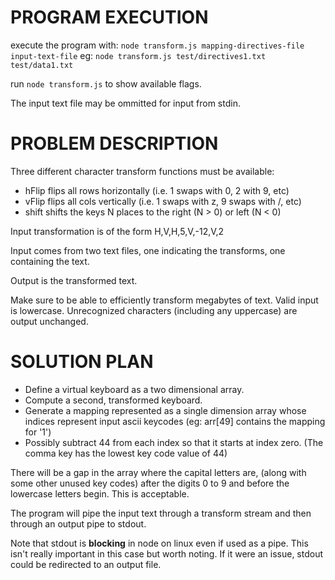 PROGRAM EXECUTION
=================

execute the program with: `node transform.js mapping-directives-file input-text-file`
eg: `node transform.js test/directives1.txt test/data1.txt`

run `node transform.js` to show available flags.

The input text file may be ommitted for input from stdin.

PROBLEM DESCRIPTION
===================

Three different character transform functions must be available:

 * hFlip flips all rows horizontally (i.e. 1 swaps with 0, 2 with 9, etc)
 * vFlip flips all cols vertically (i.e. 1 swaps with z, 9 swaps with /, etc)
 * shift shifts the keys N places to the right (N > 0) or left (N < 0)

Input transformation is of the form H,V,H,5,V,-12,V,2

Input comes from two text files, one indicating the transforms, one containing the text.

Output is the transformed text.

Make sure to be able to efficiently transform megabytes of text.
Valid input is lowercase.
Unrecognized characters (including any uppercase) are output unchanged.

SOLUTION PLAN
=============

 * Define a virtual keyboard as a two dimensional array.
 * Compute a second, transformed keyboard.
 * Generate a mapping represented as a single dimension array whose indices represent
  input ascii keycodes (eg: arr[49] contains the mapping for '1')
 * Possibly subtract 44 from each index so that it starts at index zero.
  (The comma key has the lowest key code value of 44)

There will be a gap in the array where the capital letters are,
(along with some other unused key codes) after the digits 0 to 9 and before the
lowercase letters begin.  This is acceptable.  

The program will pipe the input text through a transform stream and then through an
output pipe to stdout.

Note that stdout is **blocking** in node on linux even if used as a pipe.
This isn't really important in this case but worth noting.
If it were an issue, stdout could be redirected to an output file.
